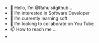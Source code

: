 - 👋 Hello, I’m @Rahulsitgithub...
- 👀 I’m interested in Software Developer
- 🌱 I’m currently learning soft
- 💞️ I’m looking to collaborate on You Tube
- 📫 How to reach me ... 
- 

<!---
Rahulsitgithub/Rahulsitgithub is a ✨ special ✨ repository because its `README.md` (this file) appears on your GitHub profile.
You can click the Preview link to take a look at your changes.
--->
